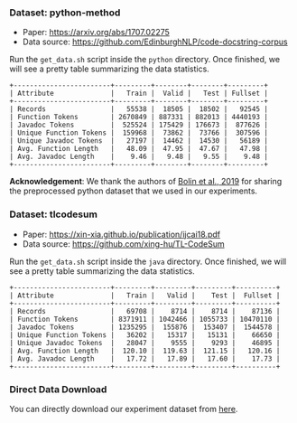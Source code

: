 ### Dataset: python-method

- Paper: https://arxiv.org/abs/1707.02275
- Data source: https://github.com/EdinburghNLP/code-docstring-corpus

Run the `get_data.sh` script inside the `python` directory. Once finished, we will see a pretty table summarizing the data statistics.

```
+------------------------+---------+--------+--------+---------+
| Attribute              |   Train |  Valid |   Test | Fullset |
+------------------------+---------+--------+--------+---------+
| Records                |   55538 |  18505 |  18502 |   92545 |
| Function Tokens        | 2670849 | 887331 | 882013 | 4440193 |
| Javadoc Tokens         |  525524 | 175429 | 176673 |  877626 |
| Unique Function Tokens |  159968 |  73862 |  73766 |  307596 |
| Unique Javadoc Tokens  |   27197 |  14462 |  14530 |   56189 |
| Avg. Function Length   |   48.09 |  47.95 |  47.67 |   47.98 |
| Avg. Javadoc Length    |    9.46 |   9.48 |   9.55 |    9.48 |
+------------------------+---------+--------+--------+---------+
```

**Acknowledgement**: We thank the authors of [Bolin et al., 2019](https://arxiv.org/abs/1910.05923) for sharing the preprocessed python dataset that we used in our experiments.

### Dataset: tlcodesum

- Paper: https://xin-xia.github.io/publication/ijcai18.pdf
- Data source: https://github.com/xing-hu/TL-CodeSum

Run the `get_data.sh` script inside the `java` directory. Once finished, we will see a pretty table summarizing the data statistics.

```
+------------------------+---------+---------+---------+----------+
| Attribute              |   Train |   Valid |    Test |  Fullset |
+------------------------+---------+---------+---------+----------+
| Records                |   69708 |    8714 |    8714 |    87136 |
| Function Tokens        | 8371911 | 1042466 | 1055733 | 10470110 |
| Javadoc Tokens         | 1235295 |  155876 |  153407 |  1544578 |
| Unique Function Tokens |   36202 |   15317 |   15131 |    66650 |
| Unique Javadoc Tokens  |   28047 |    9555 |    9293 |    46895 |
| Avg. Function Length   |  120.10 |  119.63 |  121.15 |   120.16 |
| Avg. Javadoc Length    |   17.72 |   17.89 |   17.60 |    17.73 |
+------------------------+---------+---------+---------+----------+
```

### Direct Data Download

You can directly download our experiment dataset from [here](https://drive.google.com/drive/folders/1Mx0xEPZfQzb5h0z753XV-JgoWUuxiuKZ?usp=sharing).
